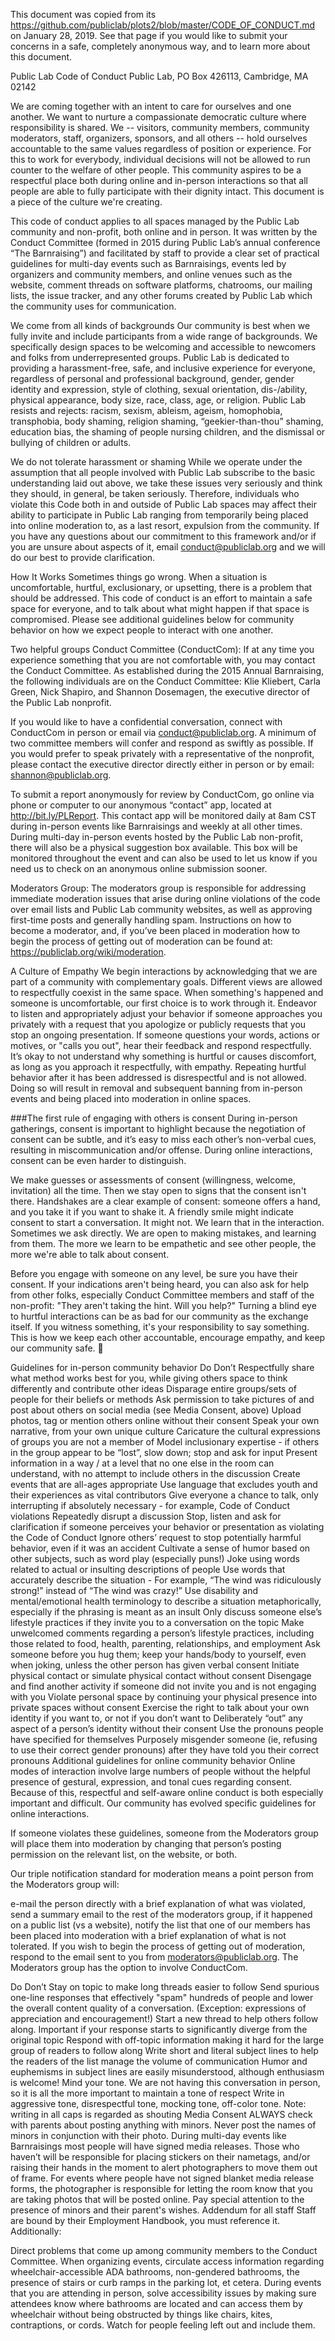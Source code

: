 This document was copied from its https://github.com/publiclab/plots2/blob/master/CODE_OF_CONDUCT.md on January 28, 2019. See that page if you would like to submit your concerns in a safe, completely anonymous way, and to learn more about this document.

Public Lab Code of Conduct
Public Lab, PO Box 426113, Cambridge, MA 02142

We are coming together with an intent to care for ourselves and one another. We want to nurture a compassionate democratic culture where responsibility is shared. We -- visitors, community members, community moderators, staff, organizers, sponsors, and all others -- hold ourselves accountable to the same values regardless of position or experience. For this to work for everybody, individual decisions will not be allowed to run counter to the welfare of other people. This community aspires to be a respectful place both during online and in-person interactions so that all people are able to fully participate with their dignity intact. This document is a piece of the culture we're creating.

This code of conduct applies to all spaces managed by the Public Lab community and non-profit, both online and in person. It was written by the Conduct Committee (formed in 2015 during Public Lab’s annual conference “The Barnraising”) and facilitated by staff to provide a clear set of practical guidelines for multi-day events such as Barnraisings, events led by organizers and community members, and online venues such as the website, comment threads on software platforms, chatrooms, our mailing lists, the issue tracker, and any other forums created by Public Lab which the community uses for communication.

We come from all kinds of backgrounds
Our community is best when we fully invite and include participants from a wide range of backgrounds. We specifically design spaces to be welcoming and accessible to newcomers and folks from underrepresented groups. Public Lab is dedicated to providing a harassment-free, safe, and inclusive experience for everyone, regardless of personal and professional background, gender, gender identity and expression, style of clothing, sexual orientation, dis-/ability, physical appearance, body size, race, class, age, or religion. Public Lab resists and rejects: racism, sexism, ableism, ageism, homophobia, transphobia, body shaming, religion shaming, “geekier-than-thou” shaming, education bias, the shaming of people nursing children, and the dismissal or bullying of children or adults.

We do not tolerate harassment or shaming
While we operate under the assumption that all people involved with Public Lab subscribe to the basic understanding laid out above, we take these issues very seriously and think they should, in general, be taken seriously. Therefore, individuals who violate this Code both in and outside of Public Lab spaces may affect their ability to participate in Public Lab ranging from temporarily being placed into online moderation to, as a last resort, expulsion from the community. If you have any questions about our commitment to this framework and/or if you are unsure about aspects of it, email conduct@publiclab.org and we will do our best to provide clarification.

How It Works
Sometimes things go wrong. When a situation is uncomfortable, hurtful, exclusionary, or upsetting, there is a problem that should be addressed. This code of conduct is an effort to maintain a safe space for everyone, and to talk about what might happen if that space is compromised. Please see additional guidelines below for community behavior on how we expect people to interact with one another.

Two helpful groups
Conduct Committee (ConductCom): If at any time you experience something that you are not comfortable with, you may contact the Conduct Committee. As established during the 2015 Annual Barnraising, the following individuals are on the Conduct Committee: Klie Kliebert, Carla Green, Nick Shapiro, and Shannon Dosemagen, the executive director of the Public Lab nonprofit.

If you would like to have a confidential conversation, connect with ConductCom in person or email via conduct@publiclab.org. A minimum of two committee members will confer and respond as swiftly as possible. If you would prefer to speak privately with a representative of the nonprofit, please contact the executive director directly either in person or by email: shannon@publiclab.org.

To submit a report anonymously for review by ConductCom, go online via phone or computer to our anonymous “contact” app, located at http://bit.ly/PLReport. This contact app will be monitored daily at 8am CST during in-person events like Barnraisings and weekly at all other times. During multi-day in-person events hosted by the Public Lab non-profit, there will also be a physical suggestion box available. This box will be monitored throughout the event and can also be used to let us know if you need us to check on an anonymous online submission sooner.

Moderators Group: The moderators group is responsible for addressing immediate moderation issues that arise during online violations of the code over email lists and Public Lab community websites, as well as approving first-time posts and generally handling spam. Instructions on how to become a moderator, and, if you’ve been placed in moderation how to begin the process of getting out of moderation can be found at: https://publiclab.org/wiki/moderation.

A Culture of Empathy
We begin interactions by acknowledging that we are part of a community with complementary goals. Different views are allowed to respectfully coexist in the same space. When something's happened and someone is uncomfortable, our first choice is to work through it. Endeavor to listen and appropriately adjust your behavior if someone approaches you privately with a request that you apologize or publicly requests that you stop an ongoing presentation. If someone questions your words, actions or motives, or "calls you out", hear their feedback and respond respectfully. It’s okay to not understand why something is hurtful or causes discomfort, as long as you approach it respectfully, with empathy. Repeating hurtful behavior after it has been addressed is disrespectful and is not allowed. Doing so will result in removal and subsequent banning from in-person events and being placed into moderation in online spaces.

###The first rule of engaging with others is consent During in-person gatherings, consent is important to highlight because the negotiation of consent can be subtle, and it’s easy to miss each other’s non-verbal cues, resulting in miscommunication and/or offense. During online interactions, consent can be even harder to distinguish.

We make guesses or assessments of consent (willingness, welcome, invitation) all the time. Then we stay open to signs that the consent isn't there. Handshakes are a clear example of consent: someone offers a hand, and you take it if you want to shake it. A friendly smile might indicate consent to start a conversation. It might not. We learn that in the interaction. Sometimes we ask directly. We are open to making mistakes, and learning from them. The more we learn to be empathetic and see other people, the more we're able to talk about consent.

Before you engage with someone on any level, be sure you have their consent. If your indications aren't being heard, you can also ask for help from other folks, especially Conduct Committee members and staff of the non-profit: "They aren't taking the hint. Will you help?" Turning a blind eye to hurtful interactions can be as bad for our community as the exchange itself. If you witness something, it's your responsibility to say something. This is how we keep each other accountable, encourage empathy, and keep our community safe. 

Guidelines for in-person community behavior
Do	Don’t
Respectfully share what method works best for you, while giving others space to think differently and contribute other ideas	Disparage entire groups/sets of people for their beliefs or methods
Ask permission to take pictures of and post about others on social media (see Media Consent, above)	Upload photos, tag or mention others online without their consent
Speak your own narrative, from your own unique culture	Caricature the cultural expressions of groups you are not a member of
Model inclusionary expertise - if others in the group appear to be “lost”, slow down; stop and ask for input	Present information in a way / at a level that no one else in the room can understand, with no attempt to include others in the discussion
Create events that are all-ages appropriate	Use language that excludes youth and their experiences as vital contributors
Give everyone a chance to talk, only interrupting if absolutely necessary - for example, Code of Conduct violations	Repeatedly disrupt a discussion
Stop, listen and ask for clarification if someone perceives your behavior or presentation as violating the Code of Conduct	Ignore others’ request to stop potentially harmful behavior, even if it was an accident
Cultivate a sense of humor based on other subjects, such as word play (especially puns!)	Joke using words related to actual or insulting descriptions of people
Use words that accurately describe the situation - For example, “The wind was ridiculously strong!” instead of “The wind was crazy!”	Use disability and mental/emotional health terminology to describe a situation metaphorically, especially if the phrasing is meant as an insult
Only discuss someone else’s lifestyle practices if they invite you to a conversation on the topic	Make unwelcomed comments regarding a person’s lifestyle practices, including those related to food, health, parenting, relationships, and employment
Ask someone before you hug them; keep your hands/body to yourself, even when joking, unless the other person has given verbal consent	Initiate physical contact or simulate physical contact without consent
Disengage and find another activity if someone did not invite you and is not engaging with you	Violate personal space by continuing your physical presence into private spaces without consent
Exercise the right to talk about your own identity if you want to, or not if you don’t want to	Deliberately “out” any aspect of a person’s identity without their consent
Use the pronouns people have specified for themselves	Purposely misgender someone (ie, refusing to use their correct gender pronouns) after they have told you their correct pronouns
Additional guidelines for online community behavior
Online modes of interaction involve large numbers of people without the helpful presence of gestural, expression, and tonal cues regarding consent. Because of this, respectful and self-aware online conduct is both especially important and difficult. Our community has evolved specific guidelines for online interactions.

If someone violates these guidelines, someone from the Moderators group will place them into moderation by changing that person’s posting permission on the relevant list, on the website, or both.

Our triple notification standard for moderation means a point person from the Moderators group will:

e-mail the person directly with a brief explanation of what was violated,
send a summary email to the rest of the moderators group,
if it happened on a public list (vs a website), notify the list that one of our members has been placed into moderation with a brief explanation of what is not tolerated.
If you wish to begin the process of getting out of moderation, respond to the email sent to you from moderators@publiclab.org. The Moderators group has the option to involve ConductCom.

Do	Don’t
Stay on topic to make long threads easier to follow	Send spurious one-line responses that effectively "spam" hundreds of people and lower the overall content quality of a conversation. (Exception: expressions of appreciation and encouragement!)
Start a new thread to help others follow along. Important if your response starts to significantly diverge from the original topic	Respond with off-topic information making it hard for the large group of readers to follow along
Write short and literal subject lines to help the readers of the list manage the volume of communication	Humor and euphemisms in subject lines are easily misunderstood, although enthusiasm is welcome!
Mind your tone. We are not having this conversation in person, so it is all the more important to maintain a tone of respect	Write in aggressive tone, disrespectful tone, mocking tone, off-color tone. Note: writing in all caps is regarded as shouting
Media Consent
ALWAYS check with parents about posting anything with minors.
Never post the names of minors in conjunction with their photo.
During multi-day events like Barnraisings most people will have signed media releases. Those who haven’t will be responsible for placing stickers on their nametags, and/or raising their hands in the moment to alert photographers to move them out of frame.
For events where people have not signed blanket media release forms, the photographer is responsible for letting the room know that you are taking photos that will be posted online. Pay special attention to the presence of minors and their parent's wishes.
Addendum for all staff
Staff are bound by their Employment Handbook, you must reference it. Additionally:

Direct problems that come up among community members to the Conduct Committee.
When organizing events, circulate access information regarding wheelchair-accessible ADA bathrooms, non-gendered bathrooms, the presence of stairs or curb ramps in the parking lot, et cetera.
During events that you are attending in person, solve accessibility issues by making sure attendees know where bathrooms are located and can access them by wheelchair without being obstructed by things like chairs, kites, contraptions, or cords.
Watch for people feeling left out and include them.
